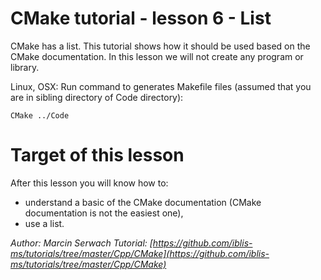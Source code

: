 # CMake tutorial - lesson 6 - List
CMake has a list. This tutorial shows how it should be used based on the CMake documentation. In this lesson we will not create any program or library.

Linux, OSX: Run command to generates Makefile files (assumed that you are in sibling directory of Code directory):
```
CMake ../Code
```

# Target of this lesson
After this lesson you will know how to:
- understand a basic of the CMake documentation (CMake documentation is not the easiest one),
- use a list.

*Author: Marcin Serwach*
*Tutorial: [https://github.com/iblis-ms/tutorials/tree/master/Cpp/CMake](https://github.com/iblis-ms/tutorials/tree/master/Cpp/CMake)*
